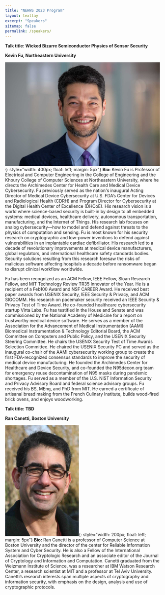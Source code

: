```yaml
---
title: "NEHWS 2023 Program"
layout: textlay
excerpt: "Speakers"
sitemap: false
permalink: /speakers/
---
```


**Talk title: Wicked Bizarre Semiconductor Physics of Sensor Security**

**Kevin Fu, Northeastern University**

![](../images/kevin-fu.jpg){: style="width: 400px; float: left; margin: 5px"}
**Bio:** Kevin Fu is Professor of Electrical and Computer Engineering in the College of Engineering and the Khoury College of Computer Sciences at Northeastern University, where he directs the Archimedes Center for Health Care and Medical Device Cybersecurity. Fu previously served as the nation's inaugural Acting Director of Medical Device Cybersecurity at U.S. FDA’s Center for Devices and Radiological Health (CDRH) and Program Director for Cybersecurity at the Digital Health Center of Excellence (DHCoE). His research vision is a world where science-based security is built-in by design to all embedded systems: medical devices, healthcare delivery, autonomous transportation, manufacturing, and the Internet of Things. His research lab focuses on analog cybersecurity—how to model and defend against threats to the physics of computation and sensing. Fu is most known for his security research on cryptographic and low-power inventions to defend against vulnerabilities in an implantable cardiac defibrillator. His research led to a decade of revolutionary improvements at medical device manufacturers, global regulators, and international healthcare safety standards bodies. Security solutions resulting from this research foresaw the risks of malicious software affecting hospitals a decade before ransomware began to disrupt clinical workflow worldwide. 

Fu has been recognized as an ACM Fellow, IEEE Fellow, Sloan Research Fellow, and MIT Technology Review TR35 Innovator of the Year. He is a recipient of a Feb100 Award and NSF CAREER Award. He received best paper awards from USENIX Security, IEEE Security & Privacy, and ACM SIGCOMM. His research on pacemaker security received an IEEE Security & Privacy Test of Time Award. He co-founded healthcare cybersecurity startup Virta Labs. Fu has testified in the House and Senate and was commissioned by the National Academy of Medicine for a report on trustworthy medical device software. He serves as a member of the Association for the Advancement of Medical Instrumentation (AAMI) Biomedical Instrumentation & Technology Editorial Board, the ACM Committee on Computers and Public Policy, and the USENIX Security Steering Committee. He chairs the USENIX Security Test of Time Awards Selection Committee. He chaired the USENIX Security PC and served as the inaugural co-chair of the AAMI cybersecurity working group to create the first FDA-recognized consensus standards to improve the security of medical device manufacturing. He founded the Archimedes Center for Healthcare and Device Security, and co-founded the N95decon.org team for emergency reuse decontamination of N95 masks during pandemic shortages. Fu served as a member of the U.S. NIST Information Security and Privacy Advisory Board and federal science advisory groups. Fu received his BS, MEng, and PhD from MIT. He earned a certificate of artisanal bread making from the French Culinary Institute, builds wood-fired brick ovens, and enjoys woodworking.

**Talk title: TBD**

**Ran Canetti, Boston University**

![](../images/ran-canetti.jpg){: style="width: 200px; float: left; margin: 5px"}
**Bio:** Ran Canetti is a professor of Computer Science at Boston University and the director of the center for Reliable Information System and Cyber Security. He is also a Fellow of the International Association for Cryptologic Research and an associate editor of the Journal of Cryptology and Information and Computation. Canetti graduated from the Weizmann Institute of Science, was a researcher at IBM Watson Research Center, a research scientist at MIT and a professor at Tel Aviv University. Canetti’s research interests span multiple aspects of cryptography and information security, with emphasis on the design, analysis and use of cryptographic protocols.


<BR>
<BR>



